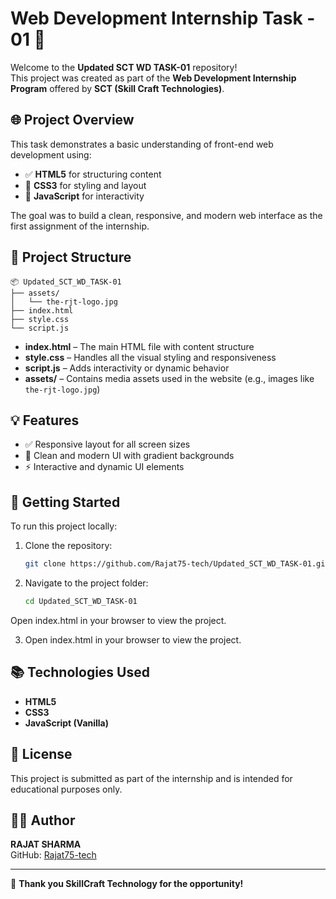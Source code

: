 # Web Development Internship Task - 01 🚀

Welcome to the **Updated SCT WD TASK-01** repository!  
This project was created as part of the **Web Development Internship Program** offered by **SCT (Skill Craft Technologies)**.

## 🌐 Project Overview

This task demonstrates a basic understanding of front-end web development using:

- ✅ **HTML5** for structuring content  
- 🎨 **CSS3** for styling and layout  
- 🧠 **JavaScript** for interactivity

The goal was to build a clean, responsive, and modern web interface as the first assignment of the internship.

## 📁 Project Structure

```
📦 Updated_SCT_WD_TASK-01  
├── assets/  
│   └── the-rjt-logo.jpg  
├── index.html  
├── style.css  
└── script.js  
```

- **index.html** – The main HTML file with content structure  
- **style.css** – Handles all the visual styling and responsiveness  
- **script.js** – Adds interactivity or dynamic behavior  
- **assets/** – Contains media assets used in the website (e.g., images like `the-rjt-logo.jpg`)

## 💡 Features

- ✅ Responsive layout for all screen sizes   
- 🎯 Clean and modern UI with gradient backgrounds  
- ⚡ Interactive and dynamic UI elements

## 🚀 Getting Started

To run this project locally:

1. Clone the repository:
   ```bash
   git clone https://github.com/Rajat75-tech/Updated_SCT_WD_TASK-01.git

2. Navigate to the project folder:
   ```bash
   cd Updated_SCT_WD_TASK-01

Open index.html in your browser to view the project.


3. Open index.html in your browser to view the project.


## 📚 Technologies Used

- **HTML5**
- **CSS3**
- **JavaScript (Vanilla)**

## 📜 License

This project is submitted as part of the internship and is intended for educational purposes only.

## 👨‍💻 Author

**RAJAT SHARMA**  
GitHub: [Rajat75-tech](https://github.com/Rajat75-tech)

---

🎯 **Thank you SkillCraft Technology for the opportunity!**


